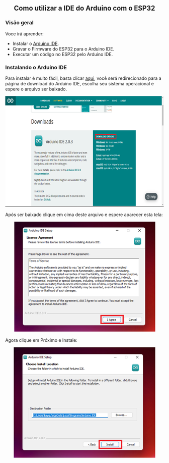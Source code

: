 <h2 align='center'>
  Como utilizar a IDE do Arduino com o ESP32
</h2>
<h3>
  Visão geral 
</h3>
<p>
Voce irá aprender:
<ul>
    <li>Instalar o <a href="https://www.arduino.cc/en/software">Arduino IDE</a>.</li> 
    <li>Gravar o Firmware do ESP32 para o Arduino IDE.</li>  
	<li>Executar um código no ESP32 pelo Arduino IDE.</li>
</ul>
<h3> 
Instalando o Arduino IDE
</h3>
<p>Para instalar é muito fácil, basta clicar <a href="https://www.arduino.cc/en/software">aqui</a>, você será redirecionado para a página de download do Arduino IDE, escolha seu sistema operacional e espere o arquivo ser baixado.</p>
<img src="Images\d.png" alt="Screen" width="700" height="350">
<p>Após ser baixado clique em cima deste arquivo e espere aparecer esta tela:</p>
<p align='center'><img src="Images\agreeed.png" alt="Screen" width="450" height="350"></p>
<p>Agora clique em Próximo e Instale:</p>
<p align='center'><img src="Images\agree.png" alt="Screen" width="450" height="350"></p>